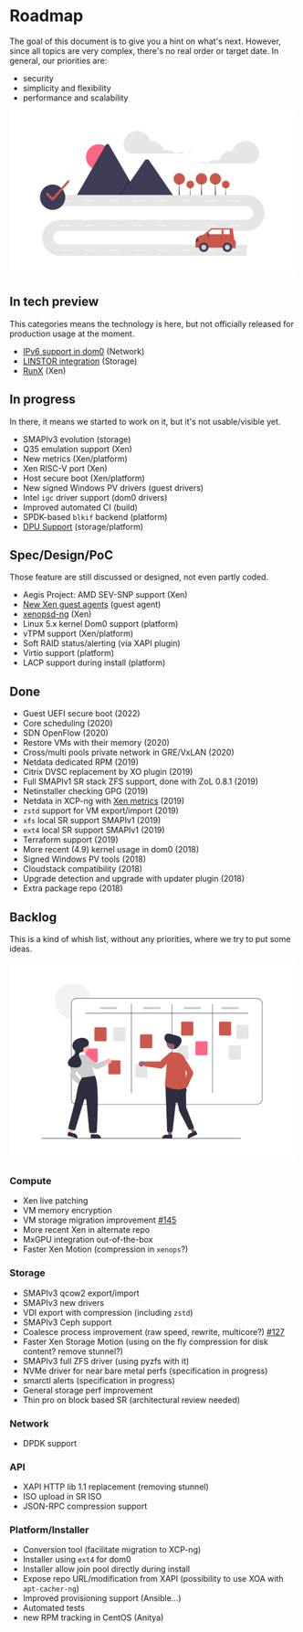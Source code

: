 # Roadmap

The goal of this document is to give you a hint on what's next. However, since all topics are very complex, there's no real order or target date. In general, our priorities are:

* security
* simplicity and flexibility
* performance and scalability

![](./assets/img/roadmap.png)

## In tech preview

This categories means the technology is here, but not officially released for production usage at the moment.

* [IPv6 support in dom0](https://xcp-ng.org/blog/2021/02/09/ipv6-in-xcp-ng/) (Network)
* [LINSTOR integration](https://xcp-ng.org/blog/2020/11/13/xcp-ng-and-linbit-alliance-part-ii/) (Storage)
* [RunX](https://xcp-ng.org/blog/2021/10/19/runx-is-available-in-tech-preview/) (Xen)

## In progress

In there, it means we started to work on it, but it's not usable/visible yet.

* SMAPIv3 evolution (storage)
* Q35 emulation support (Xen)
* New metrics (Xen/platform)
* Xen RISC-V port (Xen)
* Host secure boot (Xen/platform)
* New signed Windows PV drivers (guest drivers)
* Intel `igc` driver support (dom0 drivers)
* Improved automated CI (build)
* SPDK-based `blkif` backend (platform)
* [DPU Support](https://xcp-ng.org/blog/2021/07/12/dpus-and-the-future-of-virtualization/) (storage/platform)

## Spec/Design/PoC

Those feature are still discussed or designed, not even partly coded.

* Aegis Project: AMD SEV-SNP support (Xen)
* [New Xen guest agents](https://gitlab.com/xen-project/xen-guest-agent) (guest agent)
* [xenopsd-ng](https://github.com/xcp-ng/xenopsd-ng) (Xen)
* Linux 5.x kernel Dom0 support (platform)
* vTPM support (Xen/platform)
* Soft RAID status/alerting (via XAPI plugin)
* Virtio support (platform)
* LACP support during install (platform)

## Done

* Guest UEFI secure boot (2022)
* Core scheduling (2020)
* SDN OpenFlow (2020)
* Restore VMs with their memory (2020)
* Cross/multi pools private network in GRE/VxLAN (2020)
* Netdata dedicated RPM (2019)
* Citrix DVSC replacement by XO plugin (2019)
* Full SMAPIv1 SR stack ZFS support, done with ZoL 0.8.1 (2019)
* Netinstaller checking GPG (2019)
* Netdata in XCP-ng with [Xen metrics](https://github.com/netdata/netdata/pull/5660) (2019)
* `zstd` support for VM export/import (2019)
* `xfs` local SR support SMAPIv1 (2019)
* `ext4` local SR support SMAPIv1 (2019)
* Terraform support (2019)
* More recent (4.9) kernel usage in dom0 (2018)
* Signed Windows PV tools (2018)
* Cloudstack compatibility (2018)
* Upgrade detection and upgrade with updater plugin (2018)
* Extra package repo (2018)

## Backlog

This is a kind of whish list, without any priorities, where we try to put some ideas.

![](./assets/img/backlog.png)

### Compute

* Xen live patching
* VM memory encryption
* VM storage migration improvement [#145](https://github.com/xcp-ng/xcp/issues/145)
* More recent Xen in alternate repo
* MxGPU integration out-of-the-box
* Faster Xen Motion (compression in `xenops`?)

### Storage

* SMAPIv3 qcow2 export/import
* SMAPIv3 new drivers
* VDI export with compression (including `zstd`)
* SMAPIv3 Ceph support
* Coalesce process improvement (raw speed, rewrite, multicore?) [#127](https://github.com/xcp-ng/xcp/issues/127)
* Faster Xen Storage Motion (using on the fly compression for disk content? remove stunnel?)
* SMAPIv3 full ZFS driver (using pyzfs with it)
* NVMe driver for near bare metal perfs (specification in progress)
* smarctl alerts (specification in progress)
* General storage perf improvement
* Thin pro on block based SR (architectural review needed)

### Network

* DPDK support

### API

* XAPI HTTP lib 1.1 replacement (removing stunnel)
* ISO upload in SR ISO
* JSON-RPC compression support

### Platform/Installer

* Conversion tool (facilitate migration to XCP-ng)
* Installer using `ext4` for dom0
* Installer allow join pool directly during install
* Expose repo URL/modification from XAPI (possibility to use XOA with `apt-cacher-ng`)
* Improved provisioning support (Ansible…)
* Automated tests
* new RPM tracking in CentOS (Anitya)